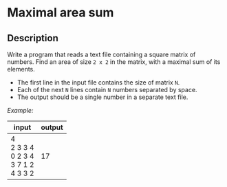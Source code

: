 # Maximal area sum

## Description
Write a program that reads a text file containing a square matrix of numbers.
Find an area of size `2 x 2` in the matrix, with a maximal sum of its elements.
  - The first line in the input file contains the size of matrix `N`.
  - Each of the next `N` lines contain `N` numbers separated by space.
  - The output should be a single number in a separate text file.

_Example:_

| input | output |
|-------|--------|
| 4 <br> 2 3 3 4 <br> 0 2 3 4 <br> 3 7 1 2 <br> 4 3 3 2 | 17 |

